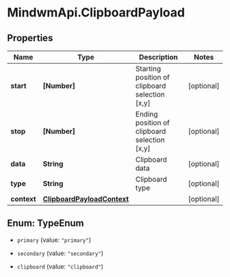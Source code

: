 # MindwmApi.ClipboardPayload

## Properties

Name | Type | Description | Notes
------------ | ------------- | ------------- | -------------
**start** | **[Number]** | Starting position of clipboard selection [x,y] | [optional] 
**stop** | **[Number]** | Ending position of clipboard selection [x,y] | [optional] 
**data** | **String** | Clipboard data | [optional] 
**type** | **String** | Clipboard type | [optional] 
**context** | [**ClipboardPayloadContext**](ClipboardPayloadContext.md) |  | [optional] 



## Enum: TypeEnum


* `primary` (value: `"primary"`)

* `secondary` (value: `"secondary"`)

* `clipboard` (value: `"clipboard"`)




